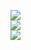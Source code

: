![](https://github-readme-stats.vercel.app/api?username=ifairuss&theme=dark&hide_border=false&include_all_commits=true&count_private=true)<br/> ![](https://nirzak-streak-stats.vercel.app/?user=ifairuss&theme=dark&hide_border=false)<br/> ![](https://github-readme-stats.vercel.app/api/top-langs/?username=ifairuss&theme=dark&hide_border=false&include_all_commits=true&count_private=true&layout=compact)

<!-- Proudly created with GPRM ( https://gprm.itsvg.in ) -->
